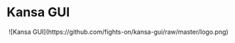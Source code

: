 # Kansa GUI

<center>![Kansa GUI](https://github.com/fights-on/kansa-gui/raw/master/logo.png)</center>

